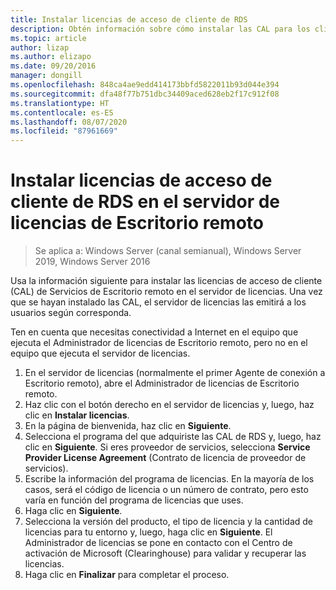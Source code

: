 ```yaml
---
title: Instalar licencias de acceso de cliente de RDS
description: Obtén información sobre cómo instalar las CAL para los clientes de Escritorio remoto.
ms.topic: article
author: lizap
ms.author: elizapo
ms.date: 09/20/2016
manager: dongill
ms.openlocfilehash: 848ca4ae9edd414173bbfd5822011b93d044e394
ms.sourcegitcommit: dfa48f77b751dbc34409aced628eb2f17c912f08
ms.translationtype: HT
ms.contentlocale: es-ES
ms.lasthandoff: 08/07/2020
ms.locfileid: "87961669"
---
```

# <a name="install-rds-client-access-licenses-on-the-remote-desktop-license-server"></a>Instalar licencias de acceso de cliente de RDS en el servidor de licencias de Escritorio remoto

>Se aplica a: Windows Server (canal semianual), Windows Server 2019, Windows Server 2016

Usa la información siguiente para instalar las licencias de acceso de cliente (CAL) de Servicios de Escritorio remoto en el servidor de licencias. Una vez que se hayan instalado las CAL, el servidor de licencias las emitirá a los usuarios según corresponda.

Ten en cuenta que necesitas conectividad a Internet en el equipo que ejecuta el Administrador de licencias de Escritorio remoto, pero no en el equipo que ejecuta el servidor de licencias.

1. En el servidor de licencias (normalmente el primer Agente de conexión a Escritorio remoto), abre el Administrador de licencias de Escritorio remoto.
2. Haz clic con el botón derecho en el servidor de licencias y, luego, haz clic en **Instalar licencias**.
3. En la página de bienvenida, haz clic en **Siguiente**.
4. Selecciona el programa del que adquiriste las CAL de RDS y, luego, haz clic en **Siguiente**. Si eres proveedor de servicios, selecciona **Service Provider License Agreement** (Contrato de licencia de proveedor de servicios).
5. Escribe la información del programa de licencias. En la mayoría de los casos, será el código de licencia o un número de contrato, pero esto varía en función del programa de licencias que uses.
6. Haga clic en **Siguiente**.
7. Selecciona la versión del producto, el tipo de licencia y la cantidad de licencias para tu entorno y, luego, haga clic en **Siguiente**. El Administrador de licencias se pone en contacto con el Centro de activación de Microsoft (Clearinghouse) para validar y recuperar las licencias.
8.  Haga clic en **Finalizar** para completar el proceso.